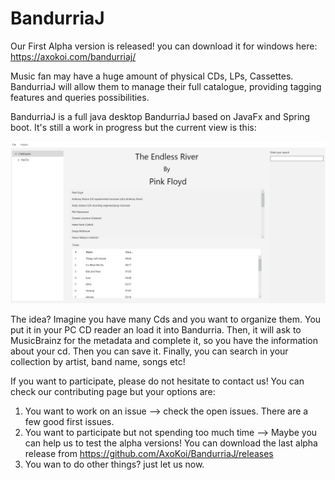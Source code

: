 # BandurriaJ

Our First Alpha version is released! you can download it for windows here: https://axokoi.com/bandurriaj/

Music fan may have a huge amount of physical CDs, LPs, Cassettes. BandurriaJ will allow them to manage their full catalogue,
 providing tagging features and queries possibilities.
 
 BandurriaJ is a full java desktop BandurriaJ based on JavaFx and Spring boot. It's still a work in progress but the current view is this:
 
 ![](doc/images/GuiPreview.png)
 
 The idea? Imagine you have many Cds and you want to organize them. You put it in your PC CD reader an load it into Bandurria. Then, it will ask
 to MusicBrainz for the metadata and complete it, so you have the information about your cd. Then you can save it.
 Finally, you can search in your collection by artist, band name, songs etc!

If you want to participate, please do not hesitate to contact us! You can check our contributing page but your options are:
1. You want to work on an issue --> check the open issues. There are a few good first issues.
2. You want to participate but not spending too much time --> Maybe you can help us to test the alpha versions! You can download the last alpha release from https://github.com/AxoKoi/BandurriaJ/releases 
3. You wan to do other things? just let us now.


